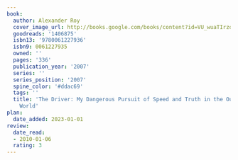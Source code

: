 ```yaml
---
book:
  author: Alexander Roy
  cover_image_url: http://books.google.com/books/content?id=VU_wuaTIrzoC&printsec=frontcover&img=1&zoom=1&edge=curl&source=gbs_api
  goodreads: '1406875'
  isbn13: '9780061227936'
  isbn9: 0061227935
  owned: ''
  pages: '336'
  publication_year: '2007'
  series: ''
  series_position: '2007'
  spine_color: '#ddac69'
  tags: ''
  title: 'The Driver: My Dangerous Pursuit of Speed and Truth in the Outlaw Racing
    World'
plan:
  date_added: 2023-01-01
review:
  date_read:
  - 2010-01-06
  rating: 3
---
```

